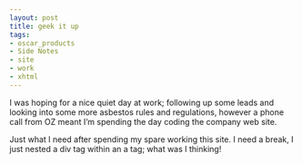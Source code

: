 ```yaml
---
layout: post
title: geek it up
tags:
- oscar_products
- Side Notes
- site
- work
- xhtml
---
```

I was hoping for a nice quiet day at work; following up some leads and looking into some more asbestos rules and regulations, however a phone call from OZ meant I’m spending the day coding the company web site.

Just what I need after spending my spare working this site. I need a break, I just nested a div tag within an a tag; what was I thinking!

